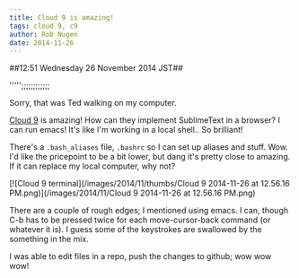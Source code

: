 ```yaml
---
title: Cloud 9 is amazing!
tags: cloud 9, c9
author: Rob Nugen
date: 2014-11-26
---
```


##12:51 Wednesday 26 November 2014 JST##

''''';;;;;;;;;;;;

Sorry, that was Ted walking on my computer.

[Cloud 9](https://c9.io) is amazing!  How can they implement
SublimeText in a browser?  I can run emacs!  It's like I'm working in
a local shell..  So brilliant!

There's a ```.bash_aliases``` file, ```.bashrc``` so I can set up
aliases and stuff.  Wow.  I'd like the pricepoint to be a bit lower,
but dang it's pretty close to amazing.  If it can replace my local
computer, why not?

[![Cloud 9 terminal](/images/2014/11/thumbs/Cloud 9 2014-11-26 at 12.56.16 PM.png)](/images/2014/11/Cloud 9 2014-11-26 at 12.56.16 PM.png)

There are a couple of rough edges; I mentioned using emacs.  I can,
though C-b has to be pressed twice for each move-cursor-back command
(or whatever it is).  I guess some of the keystrokes are swallowed by
the something in the mix.

I was able to edit files in a repo, push the changes to github; wow wow wow!
